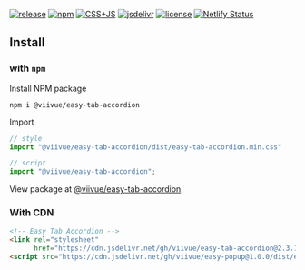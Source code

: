 [![release](https://badgen.net/github/release/viivue/easy-tab-accordion/)](https://github.com/viivue/easy-tab-accordion/releases/latest)
[![npm](https://badgen.net/npm/v/@viivue/easy-tab-accordion)](https://www.npmjs.com/package/@viivue/easy-tab-accordion)
[![CSS+JS](https://badgen.net/badge/minified/10KB/cyan)](https://www.jsdelivr.com/package/gh/viivue/easy-tab-accordion)
[![jsdelivr](https://data.jsdelivr.com/v1/package/gh/viivue/easy-tab-accordion/badge?style=rounded)](https://www.jsdelivr.com/package/gh/viivue/easy-tab-accordion)
[![license](https://badgen.net/github/license/viivue/easy-tab-accordion/)](https://github.com/viivue/easy-tab-accordion/blob/main/LICENSE)
[![Netlify Status](https://api.netlify.com/api/v1/badges/baaede11-84dc-46b3-b434-11aad923a156/deploy-status)](https://app.netlify.com/sites/easy-tab-accordion/deploys)

## Install

### with `npm`

Install NPM package

```shell
npm i @viivue/easy-tab-accordion
```

Import

```js
// style
import "@viivue/easy-tab-accordion/dist/easy-tab-accordion.min.css"

// script
import "@viivue/easy-tab-accordion";
```

View package at [@viivue/easy-tab-accordion](https://www.npmjs.com/package/@viivue/easy-tab-accordion)

### With CDN

```html
<!-- Easy Tab Accordion -->
<link rel="stylesheet"
      href="https://cdn.jsdelivr.net/gh/viivue/easy-tab-accordion@2.3.1/dist/easy-tab-accordion.min.css">
<script src="https://cdn.jsdelivr.net/gh/viivue/easy-popup@1.0.0/dist/easy-popup.min.js"></script>
```